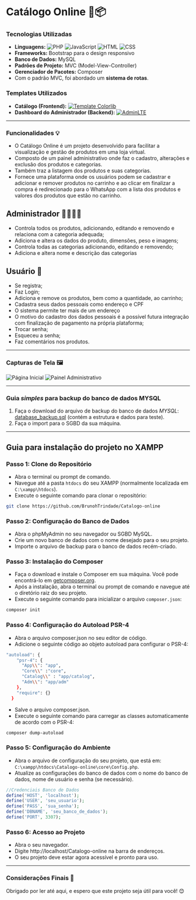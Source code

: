 # Catálogo Online 🛒📦

### Tecnologias Utilizadas
- **Linguagens:** 
  ![PHP](https://img.shields.io/badge/-PHP-777BB4?style=flat-square&logo=php&logoColor=white) 
  ![JavaScript](https://img.shields.io/badge/-JavaScript-F7DF1E?style=flat-square&logo=javascript&logoColor=black) 
  ![HTML](https://img.shields.io/badge/-HTML-E34F26?style=flat-square&logo=html5&logoColor=white) 
  ![CSS](https://img.shields.io/badge/-CSS-1572B6?style=flat-square&logo=css3&logoColor=white)
- **Frameworks:** Bootstrap para o design responsivo
- **Banco de Dados:** MySQL
- **Padrões de Projeto:** MVC (Model-View-Controller)
- **Gerenciador de Pacotes:** Composer
- Com o padrão MVC, foi abordado um **sistema de rotas**.

### Templates Utilizados
- **Catálogo (Frontend):** [![Template Colorlib](https://img.shields.io/badge/Template-Colorlib-blue?style=flat-square&logo=visual-studio-code)](https://colorlib.com/)
- **Dashboard do Administrador (Backend):** [![AdminLTE](https://img.shields.io/badge/AdminLTE-Admin%20Dashboard-blue?style=flat-square&logo=visual-studio-code)](https://adminlte.io/)


-----

### Funcionalidades 💡
- O Catálogo Online é um projeto desenvolvido para facilitar a visualização e gestão de produtos em uma loja virtual.
- Composto de um painel administrativo onde faz o cadastro, alterações e exclusão dos produtos e categorias. 
- Também traz a listagem dos produtos e suas categorias.
- Fornece uma plataforma onde os usuários podem se cadastrar e adicionar e remover produtos no carrinho e ao clicar em finalizar a compra é redirecionado para o WhatsApp com a lista dos produtos e valores dos produtos que estão no carrinho.

## Administrador 👩‍💼👨‍💼
- Controla todos os produtos, adicionando, editando e removendo e relaciona com a categoria adequada;
- Adiciona e altera os dados do produto, dimensões, peso e imagens;
- Controla todas as categorias adicionando, editando e removendo;
- Adiciona e altera nome e descrição das categorias

## Usuário 👥
- Se registra;
- Faz Login;
- Adiciona e remove os produtos, bem como a quantidade, ao carrinho;
- Cadastra seus dados pessoais como endereço e CPF
- O sistema permite ter mais de um endereço
- O motivo do cadastro dos dados pessoais é a possível futura integração com finalização de pagamento na própria plataforma;
- Trocar senha;
- Esqueceu a senha;
- Faz comentários nos produtos.
-----

### Capturas de Tela 🖼️
![Página Inicial](screenshot_home.png)
![Painel Administrativo](screenshot_admin.png)

-----

### Guia _simples_ para backup do banco de dados MYSQL
1. Faça o download do arquivo de backup do banco de dados *MYSQL*: [database_backup.sql](database_backup/database_backup.sql) (contém a estrutura e dados para teste).
2. Faça o import para o SGBD da sua máquina.
-----

## Guia para instalação do projeto no XAMPP

### Passo 1: Clone do Repositório
- Abra o terminal ou prompt de comando.
- Navegue até a pasta `htdocs` do seu XAMPP (normalmente localizada em `C:\xampp\htdocs`).
- Execute o seguinte comando para clonar o repositório:

```bash
git clone https://github.com/BrunohTrindade/Catalogo-online
```
### Passo 2: Configuração do Banco de Dados
- Abra o phpMyAdmin no seu navegador ou SGBD MySQL.
- Crie um novo banco de dados com o nome desejado para o seu projeto.
- Importe o arquivo de backup para o banco de dados recém-criado.

### Passo 3: Instalação do Composer
- Faça o download e instale o Composer em sua máquina. Você pode encontrá-lo em [getcomposer.org](https://getcomposer.org/).
- Após a instalação, abra o terminal ou prompt de comando e navegue até o diretório raiz do seu projeto.
- Execute o seguinte comando para inicializar o arquivo `composer.json`:

```bash
composer init
```
### Passo 4: Configuração do Autoload PSR-4
- Abra o arquivo composer.json no seu editor de código.
- Adicione o seguinte código ao objeto autoload para configurar o PSR-4:

```bash
"autoload": {
    "psr-4": {
      "App\\": "app",
      "Core\\" :"core",
      "Catalog\\" : "app/catalog",
      "Adm\\": "app/adm"
    },
    "require": {}
  }
  ```
  
- Salve o arquivo composer.json.
- Execute o seguinte comando para carregar as classes automaticamente de acordo com o PSR-4:
```bash
composer dump-autoload
```
### Passo 5: Configuração do Ambiente
- Abra o arquivo de configuração do seu projeto, que está em: `C:\xampp\htdocs\Catalogo-online\core\Config.php`.
- Atualize as configurações do banco de dados com o nome do banco de dados, nome de usuário e senha (se necessário).

```php
//Credenciais Banco de Dados
define('HOST', 'localhost');
define('USER', 'seu_usuario');
define('PASS', 'sua_senha');
define('DBNAME', 'seu_banco_de_dados');
define('PORT', 3307);
```
### Passo 6: Acesso ao Projeto

- Abra o seu navegador.
- Digite http://localhost/Catalogo-online na barra de endereços.
- O seu projeto deve estar agora acessível e pronto para uso.
-----
### Considerações Finais 🌟

Obrigado por ler até aqui, e espero que este projeto seja útil para você! 😊
